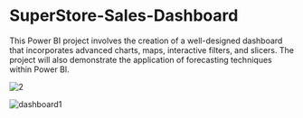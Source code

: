# SuperStore-Sales-Dashboard

This Power BI project involves the creation of a well-designed dashboard that incorporates advanced charts, maps, interactive filters, and slicers. The project will also demonstrate the application of forecasting techniques within Power BI.

![2](https://github.com/MinalJain17/SuperStore-Sales-Dashboard/assets/132137245/531c1937-9cb9-4ac2-a1bc-d41647830751)


![dashboard1](https://github.com/MinalJain17/SuperStore-Sales-Dashboard/assets/132137245/bdb605df-814b-4a11-a9fb-3685fa1e48eb)

